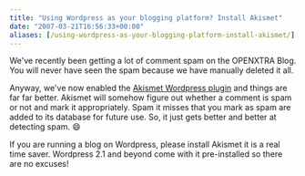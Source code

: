 ```yaml
---
title: "Using Wordpress as your blogging platform? Install Akismet"
date: "2007-03-21T16:56:33+00:00"
aliases: [/using-wordpress-as-your-blogging-platform-install-akismet/]
---
```


We've recently been getting a lot of comment spam on the OPENXTRA Blog. You will never have seen the spam because we have manually deleted it all.

Anyway, we've now enabled the [Akismet Wordpress plugin](http://akismet.com/) and things are far far better. Akismet will somehow figure out whether a comment is spam or not and mark it appropriately. Spam it misses that you mark as spam are added to its database for future use. So, it just gets better and better at detecting spam. :smile:

If you are running a blog on Wordpress, please install Akismet it is a real time saver. Wordpress 2.1 and beyond come with it pre-installed so there are no excuses!
